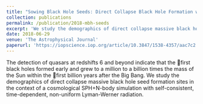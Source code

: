 ```yaml
---
title: "Sowing Black Hole Seeds: Direct Collapse Black Hole Formation with Realistic Lyman–Werner Radiation in Cosmological Simulations"
collection: publications
permalink: /publication/2018-mbh-seeds
excerpt: 'We study the demographics of direct collapse massive black hole seed formation sites in the context of a cosmological SPH+N-body simulation with self-consistent, time-dependent, non-uniform Lyman-Werner radiation.'
date: 2018-06-29
venue: 'The Astrophysical Journal'
paperurl: 'https://iopscience.iop.org/article/10.3847/1538-4357/aac7c2'
---
```

The detection of quasars at redshifts 6 and beyond indicate that the first black holes formed early and grew to a million to a billion times the mass of the Sun within the first billion years after the Big Bang.  We study the demographics of direct collapse massive black hole seed formation sites in the context of a cosmological SPH+N-body simulation with self-consistent, time-dependent, non-uniform Lyman-Werner radiation.